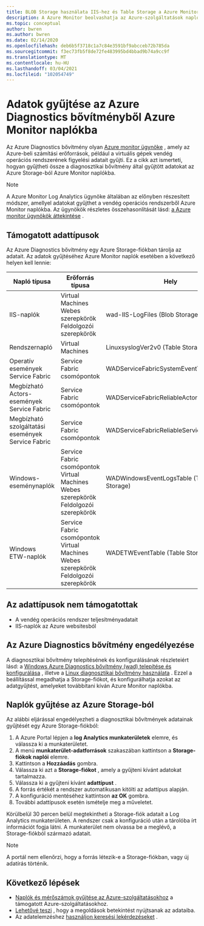 ```yaml
---
title: BLOB Storage használata IIS-hez és Table Storage a Azure Monitor eseményeihez | Microsoft Docs
description: A Azure Monitor beolvashatja az Azure-szolgáltatások naplóit, amelyek diagnosztikát írnak a Table Storage vagy a blob Storage-ba írt IIS-naplók számára.
ms.topic: conceptual
author: bwren
ms.author: bwren
ms.date: 02/14/2020
ms.openlocfilehash: deb6b5f3718c1a7c84e3591bf9abcceb72b785da
ms.sourcegitcommit: f3ec73fb5f8de72fe483995bd4bbad9b74a9cc9f
ms.translationtype: MT
ms.contentlocale: hu-HU
ms.lasthandoff: 03/04/2021
ms.locfileid: "102054749"
---
```

# <a name="collect-data-from-azure-diagnostics-extension-to-azure-monitor-logs"></a>Adatok gyűjtése az Azure Diagnostics bővítményből Azure Monitor naplókba
Az Azure Diagnostics bővítmény olyan [Azure monitor ügynöke](../agents/agents-overview.md) , amely az Azure-beli számítási erőforrások, például a virtuális gépek vendég operációs rendszerének figyelési adatait gyűjti. Ez a cikk azt ismerteti, hogyan gyűjtheti össze a diagnosztikai bővítmény által gyűjtött adatokat az Azure Storage-ból Azure Monitor naplókba.

> [!NOTE]
> A Azure Monitor Log Analytics ügynöke általában az előnyben részesített módszer, amellyel adatokat gyűjthet a vendég operációs rendszerből Azure Monitor naplókba. Az ügynökök részletes összehasonlítását lásd: [a Azure monitor ügynökök áttekintése](../agents/agents-overview.md) .

## <a name="supported-data-types"></a>Támogatott adattípusok
Az Azure Diagnostics bővítmény egy Azure Storage-fiókban tárolja az adatait. Az adatok gyűjtéséhez Azure Monitor naplók esetében a következő helyen kell lennie:

| Napló típusa | Erőforrás típusa | Hely |
| --- | --- | --- |
| IIS-naplók |Virtual Machines <br> Webes szerepkörök <br> Feldolgozói szerepkörök |wad-IIS-LogFiles (Blob Storage) |
| Rendszernapló |Virtual Machines |LinuxsyslogVer2v0 (Table Storage) |
| Operatív események Service Fabric |Service Fabric csomópontok |WADServiceFabricSystemEventTable |
| Megbízható Actors-események Service Fabric |Service Fabric csomópontok |WADServiceFabricReliableActorEventTable |
| Megbízható szolgáltatási események Service Fabric |Service Fabric csomópontok |WADServiceFabricReliableServiceEventTable |
| Windows-eseménynaplók |Service Fabric csomópontok <br> Virtual Machines <br> Webes szerepkörök <br> Feldolgozói szerepkörök |WADWindowsEventLogsTable (Table Storage) |
| Windows ETW-naplók |Service Fabric csomópontok <br> Virtual Machines <br> Webes szerepkörök <br> Feldolgozói szerepkörök |WADETWEventTable (Table Storage) |

## <a name="data-types-not-supported"></a>Az adattípusok nem támogatottak

- A vendég operációs rendszer teljesítményadatait
- IIS-naplók az Azure websitesból


## <a name="enable-azure-diagnostics-extension"></a>Az Azure Diagnostics bővítmény engedélyezése
A diagnosztikai bővítmény telepítésének és konfigurálásának részleteiért lásd: a [Windows Azure Diagnostics bővítmény (wad) telepítése és konfigurálása](../agents/diagnostics-extension-windows-install.md) , illetve a [Linux diagnosztikai bővítmény használata](../../virtual-machines/extensions/diagnostics-linux.md) . Ezzel a beállítással megadhatja a Storage-fiókot, és konfigurálhatja azokat az adatgyűjtést, amelyeket továbbítani kíván Azure Monitor naplókba.


## <a name="collect-logs-from-azure-storage"></a>Naplók gyűjtése az Azure Storage-ból
Az alábbi eljárással engedélyezheti a diagnosztikai bővítmények adatainak gyűjtését egy Azure Storage-fiókból:

1. A Azure Portal lépjen a **log Analytics munkaterületek** elemre, és válassza ki a munkaterületet.
1. A menü **munkaterület-adatforrások** szakaszában kattintson a **Storage-fiókok naplói** elemre.
2. Kattintson a  **Hozzáadás** gombra.
3. Válassza ki azt a **Storage-fiókot** , amely a gyűjteni kívánt adatokat tartalmazza.
4. Válassza ki a gyűjteni kívánt **adattípust** .
5. A forrás értékét a rendszer automatikusan kitölti az adattípus alapján.
6. A konfiguráció mentéséhez kattintson **az OK** gombra.
7. További adattípusok esetén ismételje meg a műveletet.

Körülbelül 30 percen belül megtekintheti a Storage-fiók adatait a Log Analytics munkaterületen. A rendszer csak a konfiguráció után a tárolóba írt információt fogja látni. A munkaterület nem olvassa be a meglévő, a Storage-fiókból származó adatait.

> [!NOTE]
> A portál nem ellenőrzi, hogy a forrás létezik-e a Storage-fiókban, vagy új adatírás történik.



## <a name="next-steps"></a>Következő lépések

* [Naplók és mérőszámok gyűjtése az Azure-szolgáltatásokhoz](../essentials/resource-logs.md#send-to-log-analytics-workspace) a támogatott Azure-szolgáltatásokhoz.
* [Lehetővé teszi](../insights/solutions.md) , hogy a megoldások betekintést nyújtsanak az adataiba.
* Az adatelemzéshez [használjon keresési lekérdezéseket](../logs/log-query-overview.md) .